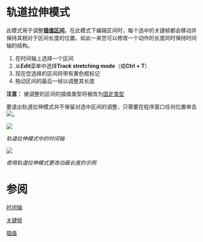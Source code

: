 # 轨道拉伸模式

此模式用于调整[**插值区间**](interpolation.md)。在此模式下编辑区间时，每个选中的关键帧都会移动并保持其相对于区间长度的位置。如此一来您可以修改一个动作的长度同时保持时间轴的结构。

1. 在时间轴上选择一个区间
2. 从**Edit**菜单中选择**Track stretching mode**（或**Ctrl + T**）
3. 现在您选择的区间将带有黄色框标记
4. 拖动区间的最后一帧以调整其长度

**注意：** 被调整的区间的插值类型将被改为[固定类型](interpolation.md/#固定插值)

要退出轨道拉伸模式并不保留对选中区间的调整，只需要在程序窗口任何位置单击![](https://cascadeur.com/images/category/2019/07/151bcfb24d7a8ec3422247c35c354714f3.png)。

![](https://cascadeur.com/images/category/2019/07/30/55e674acbc316330438284551e7eb586.jpg)

*轨道拉伸模式中的时间轴*

![](https://cascadeur.com/images/category/2019/08/22/e353ca6d6fd1a942288ced04efe3eabc.gif)

*使用轨道拉伸模式更改动画长度的示例*

# 参阅

[时间轴](../../Interface/timeline.md)

[关键帧](keyframes.md)

[插值](interpolation.md)